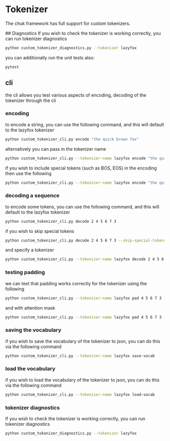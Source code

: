 # Tokenizer
The chuk framework has full support for custom tokenizers.

## Diagnostics
If you wish to check the tokenizer is working correctly, you can run tokenizer diagnostics

```bash
python custom_tokenizer_diagnostics.py --tokenizer lazyfox
```

you can additionally run the unit tests also:

```bash
pytest
```

## cli
the cli allows you test various aspects of encoding, decoding of the tokenizer through the cli

### encoding
to encode a string, you can use the following command, and this will default to the lazyfox tokenizer

```bash
python custom_tokenizer_cli.py encode "the quick brown fox"
```

alternatively you can pass in the tokenizer name

```bash
python custom_tokenizer_cli.py --tokenizer-name lazyfox encode "the quick brown fox" 
```

if you wish to include special tokens (such as BOS, EOS) in the encoding then use the following

```bash
python custom_tokenizer_cli.py --tokenizer-name lazyfox encode "the quick brown fox" --add-special-tokens
```

### decoding a sequence
to encode some tokens, you can use the following command, and this will default to the lazyfox tokenizer

```bash
python custom_tokenizer_cli.py decode 2 4 5 6 7 3
```

if you wish to skip special tokens

```bash
python custom_tokenizer_cli.py decode 2 4 5 6 7 3 --skip-special-tokens
```

and specify a tokenizer

```bash
python custom_tokenizer_cli.py --tokenizer-name lazyfox decode 2 4 5 6 7 3 --skip-special-tokens
```

### testing padding
we can test that padding works correctly for the tokenizer using the following

```bash
python custom_tokenizer_cli.py --tokenizer-name lazyfox pad 4 5 6 7 3 --max-length 10
```

and with attention mask

```bash
python custom_tokenizer_cli.py --tokenizer-name lazyfox pad 4 5 6 7 3 --max-length 10 --return-attention-mask
```

### saving the vocabulary
if you wish to save the vocabulary of the tokenizer to json, you can do this via the following command

```bash
python custom_tokenizer_cli.py --tokenizer-name lazyfox save-vocab
```

### load the vocabulary
if you wish to load the vocabulary of the tokenizer to json, you can do this via the following command

```bash
python custom_tokenizer_cli.py --tokenizer-name lazyfox load-vocab
```

### tokenizer diagnostics
If you wish to check the tokenizer is working correctly, you can run tokenizer diagnostics

```bash
python custom_tokenizer_diagnostics.py --tokenizer lazyfox
```

